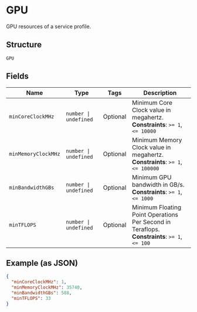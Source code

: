 
# GPU

GPU resources of a service profile.

## Structure

`GPU`

## Fields

| Name | Type | Tags | Description |
|  --- | --- | --- | --- |
| `minCoreClockMHz` | `number \| undefined` | Optional | Minimum Core Clock value in megahertz.<br>**Constraints**: `>= 1`, `<= 10000` |
| `minMemoryClockMHz` | `number \| undefined` | Optional | Minimum Memory Clock value in megahertz.<br>**Constraints**: `>= 1`, `<= 100000` |
| `minBandwidthGBs` | `number \| undefined` | Optional | Minimum GPU bandwidth in GB/s.<br>**Constraints**: `>= 1`, `<= 1000` |
| `minTFLOPS` | `number \| undefined` | Optional | Minimum Floating Point Operations Per Second in Teraflops.<br>**Constraints**: `>= 1`, `<= 100` |

## Example (as JSON)

```json
{
  "minCoreClockMHz": 1,
  "minMemoryClockMHz": 35740,
  "minBandwidthGBs": 588,
  "minTFLOPS": 33
}
```

